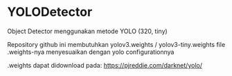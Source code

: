 # YOLODetector
Object Detector menggunakan metode YOLO (320, tiny)

Repository github ini membutuhkan yolov3.weights / yolov3-tiny.weights
file .weights-nya menyesuaikan dengan yolo configurationnya

.weights dapat didownload pada: https://pjreddie.com/darknet/yolo/
